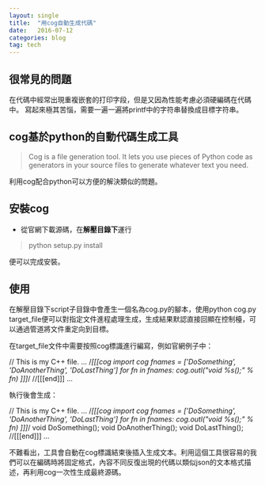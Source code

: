 ```yaml
---
layout: single
title:  "用cog自動生成代碼"
date:   2016-07-12
categories: blog
tag: tech
---
```


## 很常見的問題

在代碼中經常出現重複嵌套的打印字段，但是又因為性能考慮必須硬編碼在代碼中。 寫起來極其苦惱，需要一遍一遍將printf中的字符串替換成目標字符串。


## cog基於python的自動代碼生成工具

> Cog is a file generation tool. It lets you use pieces of Python code as generators in your source files to generate whatever text you need.

利用cog配合python可以方便的解決類似的問題。

## 安裝cog

* 從官網下載源碼，在**解壓目錄下**運行

> python setup.py install

便可以完成安裝。

## 使用

在解壓目錄下script子目錄中會產生一個名為cog.py的腳本，使用python cog.py target_file便可以對指定文件進程處理生成，生成結果默認直接回顯在控制檯，可以通過管道將文件重定向到目標。

在target_file文件中需要按照cog標識進行編寫，例如官網例子中：

  // This is my C++ file.
  ...
  /*[[[cog
  import cog
  fnames = ['DoSomething', 'DoAnotherThing', 'DoLastThing']
  for fn in fnames:
      cog.outl("void %s();" % fn)
  ]]]*/
  //[[[end]]]
  ...

執行後會生成：

  // This is my C++ file.
  ...
  /*[[[cog
  import cog
  fnames = ['DoSomething', 'DoAnotherThing', 'DoLastThing']
  for fn in fnames:
      cog.outl("void %s();" % fn)
  ]]]*/
  void DoSomething();
  void DoAnotherThing();
  void DoLastThing();
  //[[[end]]]
  ...

不難看出，工具會自動在cog標識結束後插入生成文本。利用這個工具很容易的我們可以在編碼時將固定格式，內容不同反復出現的代碼以類似json的文本格式描述，再利用cog一次性生成最終源碼。
